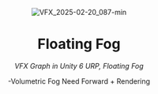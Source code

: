 <header>


![VFX_2025-02-20_087-min](https://github.com/user-attachments/assets/e661acc3-5d26-46d0-938b-3b60160577a8)

# Floating Fog

_VFX Graph in Unity 6 URP, Floating Fog_ 

-Volumetric Fog Need Forward + Rendering

